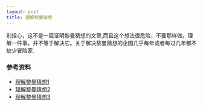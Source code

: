 ```yaml
---
layout: post
title: 理解黎曼猜想
---
```

别担心，这不是一篇证明黎曼猜想的文章,而且这个想法很危险，不要那样做。理解一件事，并不等于解决它。关于解决黎曼猜想的企图几乎每年或者每过几年都不缺少冒险家.


### 参考资料

- [理解黎曼猜想1](https://golem.ph.utexas.edu/category/2019/09/the_riemann_hypothesis_part_1.html)
- [理解黎曼猜想2](https://golem.ph.utexas.edu/category/2019/09/the_riemann_hypothesis_part_2.html)
- [理解黎曼猜想3](https://golem.ph.utexas.edu/category/2019/09/the_riemann_hypothesis_part_3.html)
